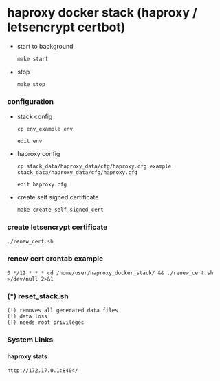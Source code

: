 # haproxy docker stack (haproxy / letsencrypt certbot)


* start to background
    ```
    make start
    ```

* stop
    ```
    make stop
    ```


### configuration

* stack config
    ```
    cp env_example env
    ```
    ```
    edit env
    ```

* haproxy config
    ```
    cp stack_data/haproxy_data/cfg/haproxy.cfg.example stack_data/haproxy_data/cfg/haproxy.cfg
    ```
    ```
    edit haproxy.cfg
    ```


* create self signed certificate
    ```
    make create_self_signed_cert
    ```


### create letsencrypt certificate
```
./renew_cert.sh
```

### renew cert crontab example
```
0 */12 * * * cd /home/user/haproxy_docker_stack/ && ./renew_cert.sh >/dev/null 2>&1
```


### (*) reset_stack.sh
    (!) removes all generated data files 
    (!) data loss
    (!) needs root privileges


### System Links

#### haproxy stats
```
http://172.17.0.1:8404/
```

